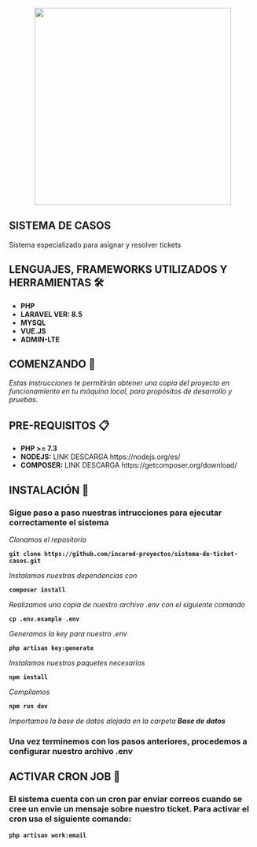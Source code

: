 <p align="center"><a href="https://incared.net/" target="_blank"><img src="https://incared.net/wp-content/uploads/2015/03/logo_incared.png" width="400"></a></p>

## SISTEMA DE CASOS
<p>Sistema especializado para asignar y resolver tickets</p>

## LENGUAJES, FRAMEWORKS UTILIZADOS Y HERRAMIENTAS <g-emoji class="g-emoji" alias="hammer_and_wrench" fallback-src="https://github.githubassets.com/images/icons/emoji/unicode/1f6e0.png">🛠️</g-emoji>
<ul>
	<li><b>PHP</b></li>
	<li><b>LARAVEL VER: 8.5</b></li>
	<li><b>MYSQL</b></li>
	<li><b>VUE.JS</b></li>
	<li><b>ADMIN-LTE</b></li>
</ul>

## COMENZANDO <g-emoji class="g-emoji" alias="rocket" fallback-src="https://github.githubassets.com/images/icons/emoji/unicode/1f680.png">🚀</g-emoji>

<p><em>Estas instrucciones te permitirán obtener una copia del proyecto en funcionamiento en tu máquina local, para propósitos de desarrollo y pruebas.</em></p>

## PRE-REQUISITOS <g-emoji class="g-emoji" alias="clipboard" fallback-src="https://github.githubassets.com/images/icons/emoji/unicode/1f4cb.png">📋</g-emoji>

<ul>
	<li><b>PHP >= 7.3</b></li>
	<li><b>NODEJS:</b> LINK DESCARGA https://nodejs.org/es/</li>
	<li><b>COMPOSER:</b> LINK DESCARGA https://getcomposer.org/download/</li>
</ul>

## INSTALACIÓN <g-emoji class="g-emoji" alias="wrench" fallback-src="https://github.githubassets.com/images/icons/emoji/unicode/1f527.png">🔧</g-emoji>

<h3>Sigue paso a paso nuestras intrucciones para ejecutar correctamente el sistema</h3>

<em>Clonamos el repositorio</em>
<pre><code><b>git clone https://github.com/incared-proyectos/sistema-de-ticket-casos.git</b></code></pre>
<em>Instalamos nuestras dependencias con</em>
<pre><code><b>composer install</b></code></pre>
<em>Realizamos una copia de nuestro archivo .env con el siguiente comando</em>
<pre><code><b>cp .env.example .env</b></code></pre>
<em>Generamos la key para nuestro .env</em>
<pre><code><b>php artisan key:generate</b></code></pre>
<em>Instalamos nuestros paquetes necesarios </em>
<pre><code><b>npm install</b></code></pre>
<em> Compilamos </em>
<pre><code><b>npm run dev</b></code></pre>
<em> Importamos la base de datos alojada en la carpeta <b>Base de datos</b>  </em>

<h3>Una vez terminemos con los pasos anteriores, procedemos a configurar nuestro archivo .env</h3>

## ACTIVAR CRON JOB  <g-emoji class="g-emoji" alias="wrench" fallback-src="https://github.githubassets.com/images/icons/emoji/unicode/1f527.png">🔧</g-emoji>
<h3>El sistema cuenta con un cron par enviar correos cuando se cree un envie un mensaje sobre nuestro ticket. Para activar el cron usa el siguiente comando:</h3>
<pre><code><b>php artisan work:email</b></code></pre>

